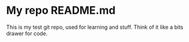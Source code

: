# My repo README.md

This is my test git repo, used for learning and stuff.
Think of it like a bits drawer for code.
